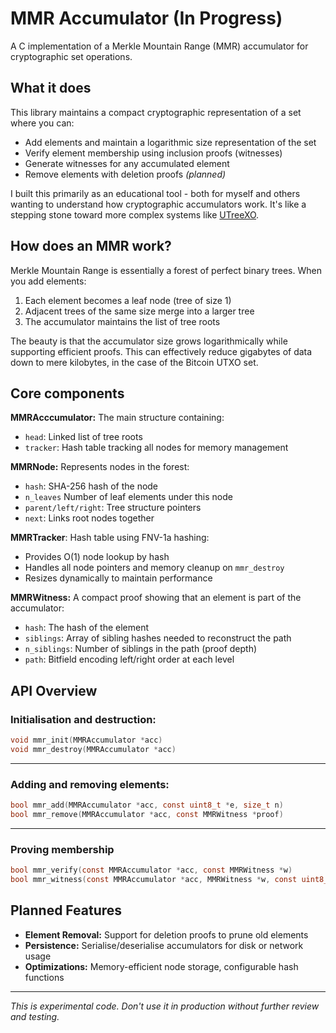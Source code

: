 # MMR Accumulator (In Progress)

A C implementation of a Merkle Mountain Range (MMR) accumulator for cryptographic set operations.

## What it does

This library maintains a compact cryptographic representation of a set where you can:
- Add elements and maintain a logarithmic size representation of the set
- Verify element membership using inclusion proofs (witnesses)
- Generate witnesses for any accumulated element
- Remove elements with deletion proofs  _(planned)_

I built this primarily as an educational tool - both for myself and others wanting to understand how cryptographic accumulators work. It's like a stepping stone toward more complex systems like [UTreeXO](https://github.com/utreexo/utreexo).

## How does an MMR work?

Merkle Mountain Range is essentially a forest of perfect binary trees. When you add elements:

1. Each element becomes a leaf node (tree of size 1)
2. Adjacent trees of the same size merge into a larger tree
3. The accumulator maintains the list of tree roots

The beauty is that the accumulator size grows logarithmically while supporting efficient proofs. This can effectively reduce gigabytes of data down to mere kilobytes, in the case of the Bitcoin UTXO set.

## Core components

**MMRAcccumulator:** The main structure containing:
- `head`: Linked list of tree roots
- `tracker`: Hash table tracking all nodes for memory management

**MMRNode:** Represents nodes in the forest:
- `hash`: SHA-256 hash of the node
- `n_leaves` Number of leaf elements under this node
- `parent/left/right`: Tree structure pointers
- `next`: Links root nodes together

**MMRTracker**: Hash table using FNV-1a hashing:
- Provides O(1) node lookup by hash
- Handles all node pointers and memory cleanup on `mmr_destroy`
- Resizes dynamically to maintain performance

**MMRWitness:** A compact proof showing that an element is part of the accumulator:
- `hash`: The hash of the element
- `siblings`: Array of sibling hashes needed to reconstruct the path
- `n_siblings`: Number of siblings in the path (proof depth)
- `path`: Bitfield encoding left/right order at each level

## API Overview

### Initialisation and destruction:

```c
void mmr_init(MMRAccumulator *acc)
void mmr_destroy(MMRAccumulator *acc)
```

---

### Adding and removing elements:

```c
bool mmr_add(MMRAccumulator *acc, const uint8_t *e, size_t n)
bool mmr_remove(MMRAccumulator *acc, const MMRWitness *proof)
```

---

### Proving membership

```c
bool mmr_verify(const MMRAccumulator *acc, const MMRWitness *w)
bool mmr_witness(const MMRAccumulator *acc, MMRWitness *w, const uint8_t *e, size_t n)
```

## Planned Features

- **Element Removal:** Support for deletion proofs to prune old elements
- **Persistence:** Serialise/deserialise accumulators for disk or network usage
- **Optimizations:** Memory-efficient node storage, configurable hash functions

---

_This is experimental code. Don't use it in production without further review and testing._
